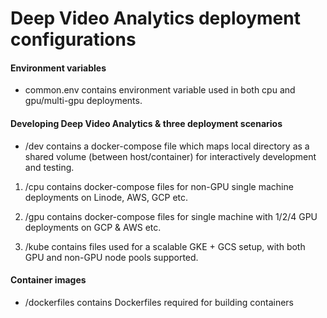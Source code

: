 # Deep Video Analytics deployment configurations

#### Environment variables

- common.env contains environment variable used in both cpu and gpu/multi-gpu deployments.

#### Developing Deep Video Analytics & three deployment scenarios

- /dev contains a docker-compose file which maps local directory as a shared volume (between host/container) for
  interactively development and testing.

1. /cpu contains docker-compose files for non-GPU single machine deployments on Linode, AWS, GCP etc.

2. /gpu contains docker-compose files for single machine with 1/2/4 GPU deployments on GCP & AWS etc.

3. /kube contains files used for a scalable GKE + GCS setup, with both GPU and non-GPU node pools supported.

#### Container images

- /dockerfiles contains Dockerfiles required for building containers